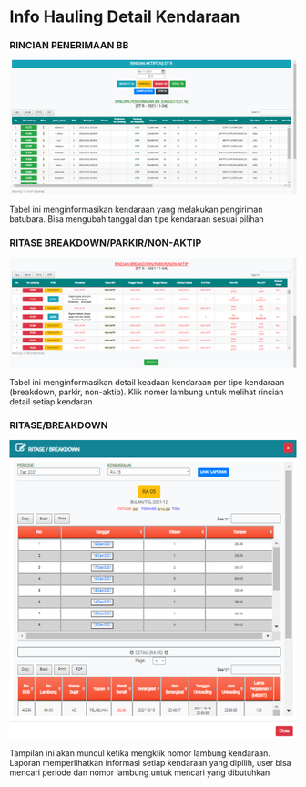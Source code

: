 # Info Hauling Detail Kendaraan

### RINCIAN PENERIMAAN BB

![](<../.gitbook/assets/rincian aktifitas dt r.png>)

Tabel ini menginformasikan kendaraan yang melakukan pengiriman batubara. Bisa mengubah tanggal dan tipe kendaraan sesuai pilihan

### RITASE BREAKDOWN/PARKIR/NON-AKTIP

![](../.gitbook/assets/RINCIANbreakdown.png)

Tabel ini menginformasikan detail keadaan kendaraan per tipe kendaraan (breakdown, parkir, non-aktip). Klik nomer lambung untuk melihat rincian detail setiap kendaran

### RITASE/BREAKDOWN

![](<../.gitbook/assets/ritase breakdown.PNG>)

Tampilan ini akan muncul ketika mengklik nomor lambung kendaraan. Laporan memperlihatkan informasi setiap kendaraan yang dipilih, user bisa mencari periode dan nomor lambung untuk mencari yang dibutuhkan
